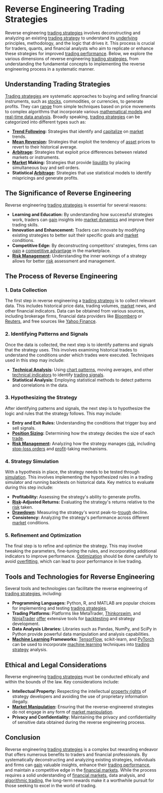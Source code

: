 # Reverse Engineering Trading Strategies

Reverse engineering [trading strategies](../t/trading_strategies.md) involves deconstructing and analyzing an existing [trading strategy](../t/trading_strategy.md) to understand its [underlying](../u/underlying.md) principles, methodology, and the logic that drives it. This process is crucial for traders, quants, and financial analysts who aim to replicate or enhance these strategies for improved [trading performance](../t/trading_performance.md). Below, we explore the various dimensions of reverse engineering [trading strategies](../t/trading_strategies.md), from understanding the fundamental concepts to implementing the reverse engineering process in a systematic manner.

## Understanding Trading Strategies

[Trading strategies](../t/trading_strategies.md) are systematic approaches to buying and selling financial instruments, such as [stocks](../s/stock.md), commodities, or currencies, to generate profits. They can [range](../r/range.md) from simple techniques based on price movements to complex algorithms that incorporate various [mathematical models](../m/mathematical_models_in_trading.md) and [real-time data analysis](../r/real-time_data_analysis.md). Broadly speaking, [trading strategies](../t/trading_strategies.md) can be categorized into different types such as:

- **[Trend Following](../t/trend_following.md):** Strategies that identify and [capitalize](../c/capitalize.md) on [market](../m/market.md) trends.
- **[Mean Reversion](../m/mean_reversion.md):** Strategies that exploit the tendency of [asset](../a/asset.md) prices to revert to their historical average.
- **[Arbitrage](../a/arbitrage.md):** Strategies that exploit price differences between related markets or instruments.
- **[Market](../m/market.md) Making:** Strategies that provide [liquidity](../l/liquidity.md) by placing simultaneous buy and sell orders.
- **Statistical [Arbitrage](../a/arbitrage.md):** Strategies that use statistical models to identify mispricings and generate profits.

## The Significance of Reverse Engineering

Reverse engineering [trading strategies](../t/trading_strategies.md) is essential for several reasons:

- **Learning and Education:** By understanding how successful strategies work, traders can [gain](../g/gain.md) insights into [market dynamics](../m/market_dynamics.md) and improve their trading skills.
- **Innovation and Enhancement:** Traders can innovate by modifying existing strategies to better suit their specific goals and [market](../m/market.md) conditions.
- **Competitive Edge:** By deconstructing competitors' strategies, firms can [gain](../g/gain.md) a [competitive advantage](../c/competitive_advantage.md) in the marketplace.
- **[Risk Management](../r/risk_management.md):** Understanding the inner workings of a strategy allows for better [risk](../r/risk.md) assessment and management.

## The Process of Reverse Engineering

### 1. Data Collection

The first step in reverse engineering a [trading strategy](../t/trading_strategy.md) is to collect relevant data. This includes historical price data, trading volumes, [market](../m/market.md) news, and other financial indicators. Data can be obtained from various sources, including brokerage firms, financial data providers like [Bloomberg](../b/bloomberg.md) or [Reuters](../r/reuters.md), and free sources like [Yahoo Finance](../y/yahoo_finance.md).

### 2. Identifying Patterns and Signals

Once the data is collected, the next step is to identify patterns and signals that the strategy uses. This involves examining historical trades to understand the conditions under which trades were executed. Techniques used in this step may include:

- **[Technical Analysis](../t/technical_analysis.md):** Using [chart patterns](../c/chart_patterns.md), moving averages, and other [technical indicators](../t/technical_indicators.md) to identify [trading signals](../t/trading_signals.md).
- **Statistical Analysis:** Employing statistical methods to detect patterns and correlations in the data.

### 3. Hypothesizing the Strategy

After identifying patterns and signals, the next step is to hypothesize the logic and rules that the strategy follows. This may include:

- **Entry and Exit Rules:** Understanding the conditions that trigger buy and sell signals.
- **[Position Sizing](../p/position_sizing.md):** Determining how the strategy decides the size of each [trade](../t/trade.md).
- **[Risk Management](../r/risk_management.md):** Analyzing how the strategy manages [risk](../r/risk.md), including [stop-loss orders](../s/stop-loss_orders.md) and [profit](../p/profit.md)-taking mechanisms.

### 4. Strategy Simulation

With a hypothesis in place, the strategy needs to be tested through [simulation](../s/simulation_in_trading.md). This involves implementing the hypothesized rules in a trading simulator and running backtests on historical data. Key metrics to evaluate during this step include:

- **Profitability:** Assessing the strategy's ability to generate profits.
- **[Risk](../r/risk.md)-Adjusted Returns:** Evaluating the strategy's returns relative to the [risk](../r/risk.md) taken.
- **[Drawdown](../d/drawdown.md):** Measuring the strategy's worst peak-to-[trough](../t/trough.md) decline.
- **Consistency:** Analyzing the strategy's performance across different [market](../m/market.md) conditions.

### 5. Refinement and Optimization

The final step is to refine and optimize the strategy. This may involve tweaking the parameters, fine-tuning the rules, and incorporating additional indicators to improve performance. [Optimization](../o/optimization.md) should be done carefully to avoid [overfitting](../o/overfitting.md), which can lead to poor performance in live trading.

## Tools and Technologies for Reverse Engineering

Several tools and technologies can facilitate the reverse engineering of [trading strategies](../t/trading_strategies.md), including:

- **Programming Languages:** Python, R, and MATLAB are popular choices for implementing and testing [trading strategies](../t/trading_strategies.md).
- **Trading Platforms:** Platforms like MetaTrader, [Thinkorswim](../t/thinkorswim.md), and [NinjaTrader](../n/ninjatrader.md) [offer](../o/offer.md) extensive tools for [backtesting](../b/backtesting.md) and strategy development.
- **Data Analysis Libraries:** Libraries such as Pandas, NumPy, and SciPy in Python provide powerful data manipulation and analysis capabilities.
- **[Machine Learning](../m/machine_learning.md) Frameworks:** [TensorFlow](../t/tensorflow.md), scikit-learn, and [PyTorch](../p/pytorch.md) can be used to incorporate [machine learning](../m/machine_learning.md) techniques into [trading strategy](../t/trading_strategy.md) analysis.

## Ethical and Legal Considerations

Reverse engineering [trading strategies](../t/trading_strategies.md) must be conducted ethically and within the bounds of the law. Key considerations include:

- **Intellectual Property:** Respecting the intellectual [property rights](../p/property_rights.md) of strategy developers and avoiding the use of proprietary information illegally.
- **[Market Manipulation](../m/market_manipulation.md):** Ensuring that the reverse-engineered strategies do not engage in any form of [market manipulation](../m/market_manipulation.md).
- **Privacy and Confidentiality:** Maintaining the privacy and confidentiality of sensitive data obtained during the reverse engineering process.

## Conclusion

Reverse engineering [trading strategies](../t/trading_strategies.md) is a complex but rewarding endeavor that offers numerous benefits to traders and financial professionals. By systematically deconstructing and analyzing existing strategies, individuals and firms can [gain](../g/gain.md) valuable insights, enhance their [trading performance](../t/trading_performance.md), and maintain a competitive edge in the [financial markets](../f/financial_market.md). While the process requires a solid understanding of [financial markets](../f/financial_market.md), data analysis, and [algorithmic trading](../a/algorithmic_trading.md), the long-term rewards make it a worthwhile pursuit for those seeking to excel in the world of trading.
